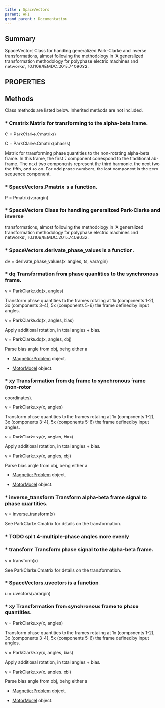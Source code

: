 ```yaml
---
title : SpaceVectors
parent: API
grand_parent : Documentation
---
```

## Summary
SpaceVectors Class for handling generalized Park-Clarke and inverse
transformations, almost following the methodology in
'A generalized transformation methodology for polyphase electric
machines and networks',  10.1109/IEMDC.2015.7409032.
## PROPERTIES
## Methods
Class methods are listed below. Inherited methods are not included.
### * Cmatrix Matrix for transforming to the alpha-beta frame.

C = ParkClarke.Cmatrix()

C = ParkClarke.Cmatrix(phases)

Matrix for transforming phase quantities to the non-rotating alpha-beta
frame. In this frame, the first 2 component correspond to the
traditional ab-frame. The next two components represent the third
harmonic, the next two the fifth, and so on. For odd phase numbers, the
last component is the zero-sequence component.

### * SpaceVectors.Pmatrix is a function.
P = Pmatrix(varargin)

### * SpaceVectors Class for handling generalized Park-Clarke and inverse
transformations, almost following the methodology in
'A generalized transformation methodology for polyphase electric
machines and networks',  10.1109/IEMDC.2015.7409032.

### * SpaceVectors.derivate_phase_values is a function.
dv = derivate_phase_values(x, angles, ts, varargin)

### * dq Transformation from phase quantities to the synchronous frame.

v = ParkClarke.dq(x, angles)

Transform phase quantities to the frames rotating at 1x (components
1-2), 3x (components 3-4), 5x (components 5-6) the frame defined by
input angles.

v = ParkClarke.dq(x, angles, bias)

Apply additional rotation, in total angles + bias.

v = ParkClarke.dq(x, angles, obj)

Parse bias angle from obj, being either a

* [MagneticsProblem](MagneticsProblem.html) object.

* [MotorModel](MotorModel.html) object.

### * xy Transformation from dq frame to synchronous frame (non-rotor
coordinates).

v = ParkClarke.xy(x, angles)

Transform phase quantities to the frames rotating at 1x (components
1-2), 3x (components 3-4), 5x (components 5-6) the frame defined by
input angles.

v = ParkClarke.xy(x, angles, bias)

Apply additional rotation, in total angles + bias.

v = ParkClarke.xy(x, angles, obj)

Parse bias angle from obj, being either a

* [MagneticsProblem](MagneticsProblem.html) object.

* [MotorModel](MotorModel.html) object.

### * inverse_transform Transform alpha-beta frame signal to phase quantities.

v = inverse_transform(x)

See ParkClarke.Cmatrix for details on the transformation.

### * TODO split 4-multiple-phase angles more evenly

### * transform Transform phase signal to the alpha-beta frame.

v = transform(x)

See ParkClarke.Cmatrix for details on the transformation.

### * SpaceVectors.uvectors is a function.
u = uvectors(varargin)

### * xy Transformation from synchronous frame to phase quantities.

v = ParkClarke.xy(x, angles)

Transform phase quantities to the frames rotating at 1x (components
1-2), 3x (components 3-4), 5x (components 5-6) the frame defined by
input angles.

v = ParkClarke.xy(x, angles, bias)

Apply additional rotation, in total angles + bias.

v = ParkClarke.xy(x, angles, obj)

Parse bias angle from obj, being either a

* [MagneticsProblem](MagneticsProblem.html) object.

* [MotorModel](MotorModel.html) object.

